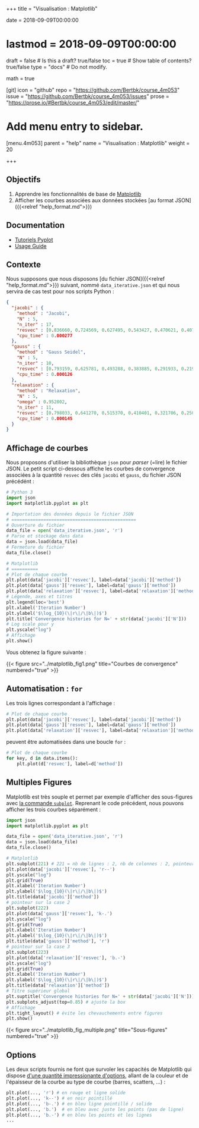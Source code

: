 +++
title = "Visualisation : Matplotlib"

date = 2018-09-09T00:00:00
# lastmod = 2018-09-09T00:00:00

draft = false  # Is this a draft? true/false
toc = true  # Show table of contents? true/false
type = "docs"  # Do not modify.

math = true

[git]
  icon = "github"
  repo = "https://github.com/Bertbk/course_4m053"
  issue = "https://github.com/Bertbk/course_4m053/issues"
  prose = "https://prose.io/#Bertbk/course_4m053/edit/master/"

# Add menu entry to sidebar.
[menu.4m053]
  parent = "help"
  name = "Visualisation : Matplotlib"
  weight = 20

+++

## Objectifs

1. Apprendre les fonctionnalités de base de [Matplotlib](https://matplotlib.org/)
2. Afficher les courbes associées aux données stockées [au format JSON]({{<relref "help_format.md">}})

## Documentation

- [Tutoriels Pyplot](https://matplotlib.org/tutorials/introductory/pyplot.html#sphx-glr-tutorials-introductory-pyplot-py)
- [Usage Guide](https://matplotlib.org/tutorials/introductory/usage.html#sphx-glr-tutorials-introductory-usage-py)


## Contexte

Nous supposons que nous disposons [du fichier JSON]({{<relref "help_format.md">}}) suivant, nommé `data_iterative.json` et qui nous servira de cas test pour nos scripts Python :

```json
{
  "jacobi" : {
    "method" : "Jacobi",
    "N" : 5,
    "n_iter" : 17,
    "resvec" : [0.836660, 0.724569, 0.627495, 0.543427, 0.470621, 0.407570, 0.352966, 0.305677, 0.264724, 0.229258, 0.198543, 0.171944, 0.148908, 0.128958, 0.111681, 0.096718],
    "cpu_time" : 0.000277
  },
  "gauss" : {
    "method" : "Gauss Seidel",
    "N" : 5,
    "n_iter" : 10,
    "resvec" : [0.793159, 0.625781, 0.493288, 0.383885, 0.291933, 0.219996, 0.165263, 0.124014, 0.093027],
    "cpu_time" : 0.000126
  },
  "relaxation" : {
    "method" : "Relaxation",
    "N" : 5,
    "omega" : 0.952802,
    "n_iter" : 11,
    "resvec" : [0.798033, 0.641270, 0.515370, 0.410401, 0.321706, 0.250058, 0.193648, 0.149731, 0.115701, 0.089382],
    "cpu_time" : 0.000145
  }
}
```

## Affichage de courbes

Nous proposons d'utiliser la bibliothèque `json` pour *parser* (=lire) le fichier JSON. Le petit script ci-dessous affiche les courbes de convergence associées à la quantité `resvec` des clés `jacobi` et `gauss`, du fichier JSON précédént :

```python
# Python 3
import json
import matplotlib.pyplot as plt

# Importation des données depuis le fichier JSON
# ===============================================
# Ouverture du fichier
data_file = open('data_iterative.json', 'r')
# Parse et stockage dans data
data = json.load(data_file)
# Fermeture du fichier
data_file.close()

# Matplotlib
# ==========
# Plot de chaque courbe
plt.plot(data['jacobi']['resvec'], label=data['jacobi']['method'])
plt.plot(data['gauss']['resvec'], label=data['gauss']['method'])
plt.plot(data['relaxation']['resvec'], label=data['relaxation']['method'])
# Légende, axes et titres
plt.legend(loc='best')
plt.xlabel('Iteration Number')
plt.ylabel('$\log_{10}(\|r\|/\|b\|)$')
plt.title('Convergence histories for N=' + str(data['jacobi']['N']))
# Log scale pour y
plt.yscale("log")
# Affichage
plt.show()
```

Vous obtenez la figure suivante :

{{< figure src="../matplotlib_fig1.png" title="Courbes de convergence" numbered="true" >}}


## Automatisation : `for`

Les trois lignes correspondant à l'affichage :
```python
# Plot de chaque courbe
plt.plot(data['jacobi']['resvec'], label=data['jacobi']['method'])
plt.plot(data['gauss']['resvec'], label=data['gauss']['method'])
plt.plot(data['relaxation']['resvec'], label=data['relaxation']['method'])
```

peuvent être automatisées dans une boucle `for` :
```python
# Plot de chaque courbe
for key, d in data.items():
    plt.plot(d['resvec'], label=d['method'])
```




## Multiples Figures

Matplotlib est très souple et permet par exemple d'afficher des sous-figures avec [la commande `subplot`](https://matplotlib.org/api/_as_gen/matplotlib.pyplot.subplot.html#matplotlib.pyplot.subplot). Reprenant le code précédent, nous pouvons afficher les trois courbes séparément :

```python
import json
import matplotlib.pyplot as plt

data_file = open('data_iterative.json', 'r')
data = json.load(data_file)
data_file.close()

# Matplotlib
plt.subplot(221) # 221 = nb de lignes : 2, nb de colonnes : 2, pointeur sur la case : 1
plt.plot(data['jacobi']['resvec'], 'r--')
plt.yscale("log")
plt.grid(True)
plt.xlabel('Iteration Number')
plt.ylabel('$\log_{10}(\|r\|/\|b\|)$')
plt.title(data['jacobi']['method'])
# pointeur sur la case 2
plt.subplot(222)
plt.plot(data['gauss']['resvec'], 'k-.')
plt.yscale("log")
plt.grid(True)
plt.xlabel('Iteration Number')
plt.ylabel('$\log_{10}(\|r\|/\|b\|)$')
plt.title(data['gauss']['method'], 'r')
# pointeur sur la case 3
plt.subplot(223)
plt.plot(data['relaxation']['resvec'], 'b.-')
plt.yscale("log")
plt.grid(True)
plt.xlabel('Iteration Number')
plt.ylabel('$\log_{10}(\|r\|/\|b\|)$')
plt.title(data['relaxation']['method'])
# Titre supérieur global
plt.suptitle('Convergence histories for N=' + str(data['jacobi']['N']))
plt.subplots_adjust(top=0.85) # ajuste la box
# Affichage
plt.tight_layout() # évite les chevauchements entre figures 
plt.show()
```

{{< figure src="../matplotlib_fig_multiple.png" title="Sous-figures" numbered="true" >}}




## Options

Les deux scripts fournis ne font que survoler les capacités de Matplotlib qui dispose [d'une quantité impressionante d'options](https://matplotlib.org/api/_as_gen/matplotlib.lines.Line2D.html#matplotlib.lines.Line2D), allant de la couleur et de l'épaisseur de la courbe au type de courbe (barres, scatters, ...) :

```python
plt.plot(..., 'r') # en rouge et ligne solide
plt.plot(..., 'k--') # en noir pointillé
plt.plot(..., 'b-.') # en bleu ligne pointillé / solide
plt.plot(..., 'b.')  # en bleu avec juste les points (pas de ligne)
plt.plot(..., 'b.-') # en bleu les points et les lignes
...
```